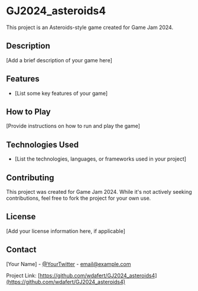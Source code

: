 # GJ2024_asteroids4

This project is an Asteroids-style game created for Game Jam 2024.

## Description

[Add a brief description of your game here]

## Features

- [List some key features of your game]

## How to Play

[Provide instructions on how to run and play the game]

## Technologies Used

- [List the technologies, languages, or frameworks used in your project]

## Contributing

This project was created for Game Jam 2024. While it's not actively seeking contributions, feel free to fork the project for your own use.

## License

[Add your license information here, if applicable]

## Contact

[Your Name] - [@YourTwitter](https://twitter.com/YourTwitter) - email@example.com

Project Link: [https://github.com/wdafert/GJ2024_asteroids4](https://github.com/wdafert/GJ2024_asteroids4)
